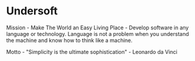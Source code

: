 # Undersoft

Mission - Make The World an Easy Living Place - Develop software in any language or technology. Language is not a problem when you understand the machine and know how to think like a machine. 

Motto - "Simplicity is the ultimate sophistication" - Leonardo da Vinci
